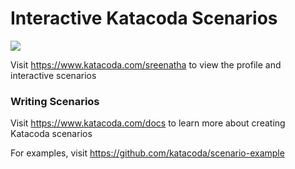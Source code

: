# Interactive Katacoda Scenarios

[![](http://shields.katacoda.com/katacoda/sreenatha/count.svg)](https://www.katacoda.com/sreenatha "Get your profile on Katacoda.com")

Visit https://www.katacoda.com/sreenatha to view the profile and interactive scenarios

### Writing Scenarios
Visit https://www.katacoda.com/docs to learn more about creating Katacoda scenarios

For examples, visit https://github.com/katacoda/scenario-example
